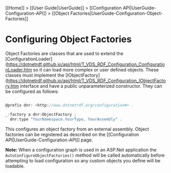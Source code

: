 [[Home]] > [[User Guide|UserGuide]] > [[Configuration API|UserGuide-Configuration-API]] > [[Object Factories|UserGuide-Configuration-Object-Factories]]

# Configuring Object Factories 

Object Factories are classes that are used to extend the [ConfigurationLoader](https://dotnetrdf.github.io/api/html/T_VDS_RDF_Configuration_ConfigurationLoader.htm so it can load more complex or user defined objects. These classes must implement the [IObjectFactory](https://dotnetrdf.github.io/api/html/T_VDS_RDF_Configuration_IObjectFactory.htm interface and have a public unparameterized constructor. They can be configured as follows:

```csharp

@prefix dnr: <http://www.dotnetrdf.org/configuration#> .

_:factory a dnr:ObjectFactory ;
  dnr:type "YourNamespace.YourType, YourAssembly" .
```

This configures an object factory from an external assembly. Object factories can be registered as described on the [[Configuration API|UserGuide-Configuration-API]] page.

**Note:** When a configuration graph is used in an ASP.Net application the `AutoConfigureObjectFactories()` method will be called automatically before attempting to load configuration so any custom objects you define will be loadable.